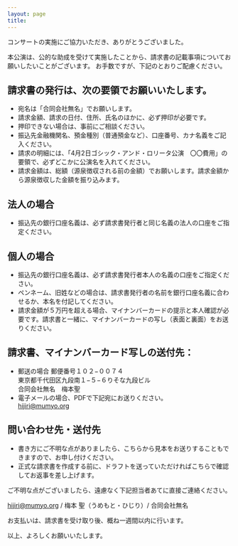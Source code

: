```yaml
---
layout: page
title:
---
```


コンサートの実施にご協力いただき、ありがとうございました。

本公演は、公的な助成を受けて実施したことから、請求書の記載事項についてお願いしたいことがございます。
お手数ですが、下記のとおりご配慮ください。

## 請求書の発行は、次の要領でお願いいたします。
* 宛名は「合同会社無名」でお願いします。
* 請求金額、請求の日付、住所、氏名のほかに、必ず押印が必要です。
* 押印できない場合は、事前にご相談ください。
* 振込先金融機関名、預金種別（普通預金など）、口座番号、カナ名義をご記入ください。
* 請求の明細には、「4月2日ゴシック・アンド・ロリータ公演　〇〇費用」の要領で、必ずどこかに公演名を入れてください。
* 請求金額は、総額（源泉徴収される前の金額）でお願いします。請求金額から源泉徴収した金額を振り込みます。

## 法人の場合
* 振込先の銀行口座名義は、必ず請求書発行者と同じ名義の法人の口座をご指定ください。

## 個人の場合
* 振込先の銀行口座名義は、必ず請求書発行者本人の名義の口座をご指定ください。
* ペンネーム、旧姓などの場合は、請求書発行者の名前を銀行口座名義に合わせるか、本名を付記してください。
* 請求金額が５万円を超える場合、マイナンバーカードの提示と本人確認が必要です。請求書と一緒に、マイナンバーカードの写し（表面と裏面）をお送りください。

## 請求書、マイナンバーカード写しの送付先：
* 郵送の場合 
  郵便番号１０２−００７４ <BR />
  東京都千代田区九段南１−５−６りそな九段ビル <BR />
  合同会社無名　梅本聖 
* 電子メールの場合、PDFで下記宛にお送りください。 <BR />
  hijiri@mumyo.org

## 問い合わせ先・送付先
* 書き方にご不明な点がありましたら、こちらから見本をお送りすることもできますので、お申し付けください。
* 正式な請求書を作成する前に、ドラフトを送っていただければこちらで確認してお返事を差し上げます。

ご不明な点がございましたら、遠慮なく下記担当者あてに直接ご連絡ください。

hijiri@mumyo.org / 梅本 聖（うめもと・ひじり）/ 合同会社無名

お支払いは、請求書を受け取り後、概ね一週間以内に行います。

以上、よろしくお願いいたします。
